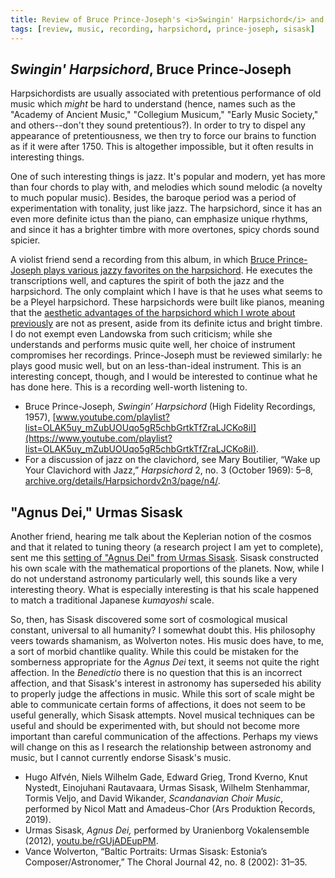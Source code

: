 ```yaml
---
title: Review of Bruce Prince-Joseph's <i>Swingin' Harpsichord</i> and Sisask's <i>Agnus Dei</i>. 
tags: [review, music, recording, harpsichord, prince-joseph, sisask]
---
```

## <i>Swingin' Harpsichord</i>, Bruce Prince-Joseph
Harpsichordists are usually associated with pretentious performance of old music which *might* be hard to understand (hence, names such as the "Academy of Ancient Music," "Collegium Musicum," "Early Music Society," and others--don't they sound pretentious?). In order to try to dispel any appearance of pretentiousness, we then try to force our brains to function as if it were after 1750. This is altogether impossible, but it often results in interesting things. 

One of such interesting things is jazz. It's popular and modern, yet has more than four chords to play with, and melodies which sound melodic (a novelty to much popular music). Besides, the baroque period was a period of experimentation with tonality, just like jazz. The harpsichord, since it has an even more definite ictus than the piano, can emphasize unique rhythms, and since it has a brighter timbre with more overtones, spicy chords sound spicier. 

A violist friend send a recording from this album, in which [Bruce Prince-Joseph plays various jazzy favorites on the harpsichord](https://www.youtube.com/playlist?list=OLAK5uy_mZubUOUqo5gR5chbGrtkTfZraLJCKo8iI). He executes the transcriptions well, and captures the spirit of both the jazz and the harpsichord. The only complaint which I have is that he uses what seems to be a Pleyel harpsichord. These harpsichords were built like pianos, meaning that the [aesthetic advantages of the harpsichord which I wrote about previously](https://micah.torcellini.org/2022/02/08/ahern-on-the-harpsichord/) are not as present, aside from its definite ictus and bright timbre. I do not exempt even Landowska from such criticism; while she understands and performs music quite well, her choice of instrument compromises her recordings. Prince-Joseph must be reviewed similarly: he plays good music well, but on an less-than-ideal instrument. This is an interesting concept, though, and I would be interested to continue what he has done here. This is a recording well-worth listening to.

- Bruce Prince-Joseph, *Swingin’ Harpsichord* (High Fidelity Recordings, 1957), [www.youtube.com/playlist?list=OLAK5uy_mZubUOUqo5gR5chbGrtkTfZraLJCKo8iI](https://www.youtube.com/playlist?list=OLAK5uy_mZubUOUqo5gR5chbGrtkTfZraLJCKo8iI).
- For a discussion of jazz on the clavichord, see Mary Boutilier, “Wake up Your Clavichord with Jazz,” *Harpsichord* 2, no. 3 (October 1969): 5–8, [archive.org/details/Harpsichordv2n3/page/n4/](https://archive.org/details/Harpsichordv2n3/page/n4/).

## "Agnus Dei," Urmas Sisask
Another friend, hearing me talk about the Keplerian notion of the cosmos and that it related to tuning theory (a research project I am yet to complete), sent me this [setting of "Agnus Dei" from Urmas Sisask](https://www.youtube.com/watch?v=rGUjADEupPM). Sisask constructed his own scale with the mathematical proportions of the planets. Now, while I do not understand astronomy particularly well, this sounds like a very interesting theory. What is especially interesting is that his scale happened to match a traditional Japanese *kumayoshi* scale. 

So, then, has Sisask discovered some sort of cosmological musical constant, universal to all humanity? I somewhat doubt this. His philosophy veers towards shamanism, as Wolverton notes. His music does have, to me, a sort of morbid chantlike quality. While this could be mistaken for the somberness appropriate for the *Agnus Dei* text, it seems not quite the right affection. In the *Benedictio* there is no question that this is an incorrect affection, and that Sisask's interest in astronomy has superseded his ability to properly judge the affections in music. While this sort of scale might be able to communicate certain forms of affections, it does not seem to be useful generally, which Sisask attempts. Novel musical techniques can be useful and should be experimented with, but should not become more important than careful communication of the affections. Perhaps my views will change on this as I research the relationship between astronomy and music, but I cannot currently endorse Sisask's music.

- Hugo Alfvén, Niels Wilhelm Gade, Edward Grieg, Trond Kverno, Knut Nystedt, Einojuhani Rautavaara, Urmas Sisask, Wilhelm Stenhammar, Tormis Veljo, and David Wikander, *Scandanavian Choir Music*, performed by Nicol Matt and Amadeus-Chor (Ars Produktion Records, 2019).
- Urmas Sisask, *Agnus Dei,* performed by Uranienborg Vokalensemble (2012), [youtu.be/rGUjADEupPM](https://www.youtube.com/watch?v=rGUjADEupPM).
- Vance Wolverton, “Baltic Portraits: Urmas Sisask: Estonia’s Composer/Astronomer,” The Choral Journal 42, no. 8 (2002): 31–35.